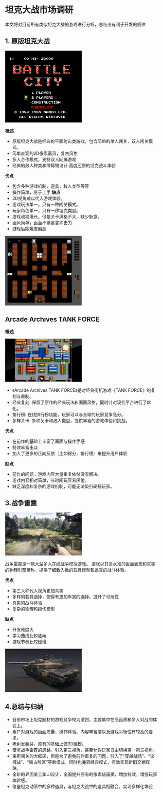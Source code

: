 
# 坦克大战市场调研

本文将对目前所有类似坦克大战的游戏进行分析，总结出有利于开发的规律


## 1. 原版坦克大战 

<img src= /设计方案/图片资源/坦克大战菜单.png width="50%">


**概述**

- 原版坦克大战是经典的平面射击类游戏，包含简单的单人闯关，双人闯关模式。
- 简单直观的2D像素画风，复古风格
- 多人合作模式，支持双人同屏游戏
- 经典的敌人种类和障碍物设计 高度还原的坦克战斗体验

**优点**
- 包含多种游戏机制，道具，敌人类型等等
- 操作简单，易于上手
**缺点**
- 2D视角难以代入游戏体验。
- 游戏玩法单一，只有一种闯关模式。
- 玩家角色单一，只有一种坦克类型。
- 游戏流程漫长，但是关卡风格不大，缺少新意。
- 画风简单，画面不够富含冲击力
- 游戏后期难度偏高
<img src= /设计方案/图片资源/游戏界面.png width="50%">

## Arcade Archives TANK FORCE

**概述**

<img src= /设计方案/图片资源/tankforce.png width="50%">

- 《Arcade Archives TANK FORCE》是对经典街机游戏《TANK FORCE》的复刻与重制。
- 经典复刻: 保留了原作的经典玩法和画面风格，同时针对现代平台进行了优化。
- 排行榜: 在线排行榜功能，玩家可以与全球的玩家竞争高分。
- 多样关卡: 多种关卡和敌人类型，提供丰富的游戏体验和挑战。

**优点**
- 在前作的基础上丰富了画面与操作手感
- 特效丰富出众
- 加入了更多的正向反馈（比如得分，排行榜）来提升用户体验

**缺点**
- 前作的问题：游戏内容大量重复依然没有解决。
- 游戏内容相对简单，长时间玩容易厌倦。
- 缺乏深度和复杂的游戏机制，可能无法吸引硬核玩家。

## 3.战争雷霆

<img src= /设计方案/图片资源/战争雷霆.png width="50%">

战争雷霆是一款大型多人在线战争模拟游戏。
游戏以其高水准的画面表现和真实的物理引擎著称，提供了细致入微的载具模型和逼真的战斗体验。

**优点**

- 第三人称代入视角更加真实
- 多样的载具选择，使得有更加丰富的选择。提升了可玩性
- 真实的战斗体验
- 复杂的物理和损伤模型

**缺点**
- 开发难度大
- 学习曲线比较陡峭
- 游戏节奏比较缓慢

<img src= /设计方案/图片资源/战争雷霆_游戏内容.png width="50%">

## 4.总结与归纳
- 目前市场上坦克题材的游戏竞争较为激烈，主要集中在高画质和多人对战的体验上。
- 用户对游戏的画面质量、操作体验、内容丰富度以及游戏平衡性有较高的要求。
- 老树发新芽，原有的基础上做3D建模。
- 借鉴战争雷霆的思路，引入第三视角，甚至允许玩家自由切换第一第三视角。
- 采用闯关的大框架，但是为了避免前作重复的问题，引入了“穿越战场”、“攻城战”、“强占险区”等新模式，同时也兼容经典模式，有效实现新旧交相辉映。
- 全新的界面美工和UI设计，全面提升原有的像素级画质，增加特效，增强玩家体验感。
- 借鉴坦克动荡中的多种道具，与坦克大战中的道具相融合，实现多样化体验